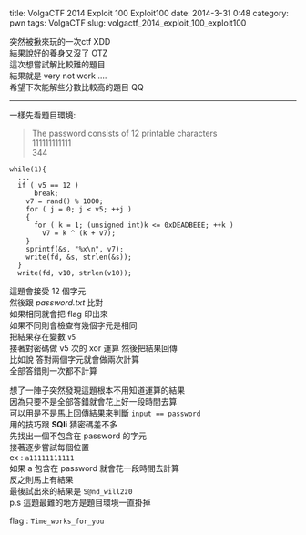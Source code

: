 title: VolgaCTF 2014 Exploit 100 Exploit100 
date: 2014-3-31 0:48
category: pwn
tags: VolgaCTF
slug: volgactf_2014_exploit_100_exploit100

突然被揪來玩的一次ctf XDD  
結果說好的養身又沒了 OTZ  
這次想嘗試解比較難的題目  
結果就是 very not work ....  
希望下次能解些分數比較高的題目 QQ  
* * *

一樣先看題目環境:   
> The password consists of 12 printable characters  
> 111111111111  
> 344  

```
while(1){
  ...
  if ( v5 == 12 )
      break;
    v7 = rand() % 1000;
    for ( j = 0; j < v5; ++j )
    {
      for ( k = 1; (unsigned int)k <= 0xDEADBEEE; ++k )
        v7 = k ^ (k + v7);
    }
    sprintf(&s, "%x\n", v7);
    write(fd, &s, strlen(&s));
  }
  write(fd, v10, strlen(v10));

```

這題會接受 12 個字元  
然後跟 *password.txt* 比對  
如果相同就會把 flag 印出來  
如果不同則會檢查有幾個字元是相同  
把結果存在變數 `v5`  
接著對密碼做 v5 次的 xor 運算 然後把結果回傳  
比如說 答對兩個字元就會做兩次計算  
全部答錯則一次都不計算  

想了一陣子突然發現這題根本不用知道運算的結果  
因為只要不是全部答錯就會花上好一段時間去算  
可以用是不是馬上回傳結果來判斷 `input == password`  
用的技巧跟 **SQli** 猜密碼差不多  
先找出一個不包含在 password 的字元  
接著逐步嘗試每個位置  
ex : `a11111111111`  
如果 a 包含在 password 就會花一段時間去計算  
反之則馬上有結果  
最後試出來的結果是 `S@nd_will2z0`  
p.s 這題最難的地方是題目環境一直掛掉  

flag : `Time_works_for_you`  
